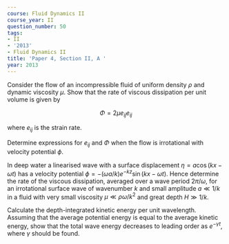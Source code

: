 ```yaml
---
course: Fluid Dynamics II
course_year: II
question_number: 50
tags:
- II
- '2013'
- Fluid Dynamics II
title: 'Paper 4, Section II, A '
year: 2013
---
```




Consider the flow of an incompressible fluid of uniform density $\rho$ and dynamic viscosity $\mu$. Show that the rate of viscous dissipation per unit volume is given by

$$\Phi=2 \mu e_{i j} e_{i j}$$

where $e_{i j}$ is the strain rate.

Determine expressions for $e_{i j}$ and $\Phi$ when the flow is irrotational with velocity potential $\phi$.

In deep water a linearised wave with a surface displacement $\eta=a \cos (k x-\omega t)$ has a velocity potential $\phi=-(\omega a / k) e^{-k z} \sin (k x-\omega t)$. Hence determine the rate of the viscous dissipation, averaged over a wave period $2 \pi / \omega$, for an irrotational surface wave of wavenumber $k$ and small amplitude $a \ll 1 / k$ in a fluid with very small viscosity $\mu \ll \rho \omega / k^{2}$ and great depth $H \gg 1 / k$.

Calculate the depth-integrated kinetic energy per unit wavelength. Assuming that the average potential energy is equal to the average kinetic energy, show that the total wave energy decreases to leading order as $e^{-\gamma t}$, where $\gamma$ should be found.